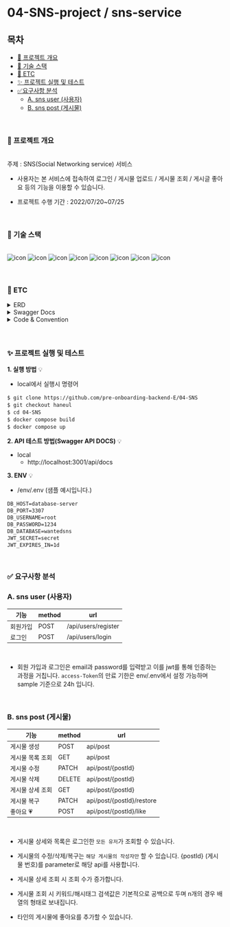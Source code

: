 # 04-SNS-project / sns-service

## 목차

- [🔎 프로젝트 개요](#🔎-프로젝트-개요)
- [🌱 기술 스택](#🌱-기술-스택)
- [📝 ETC](#📝-ETC)
- [✨ 프로젝트 실행 및 테스트](#✨-프로젝트-실행-및-테스트)
- [✅요구사항 분석](#✅-요구사항-분석)
  - [A. sns user (사용자)](#a-sns-user-(사용자))
  - [B. sns post (게시물)](#B-sns-post-(게시물))

<br />

### 🔎 프로젝트 개요
  <br/> 
   주제 : SNS(Social Networking service) 서비스 

  - 사용자는 본 서비스에 접속하여 로그인 / 게시물 업로드 / 게시물 조회 / 게시글 좋아요 등의 기능을 이용할 수 있습니다. <br />

  - 프로젝트 수행 기간 : 2022/07/20~07/25 

<br/>

### 🌱 기술 스택
<div aligin = "center">
<br>
<img alt= "icon" wide="60" height="60" src ="https://techstack-generator.vercel.app/mysql-icon.svg">
<img alt= "icon" wide="60" height="60" src ="https://velog.velcdn.com/images/sjy0917/post/45b7622b-54df-4f04-bd83-278c33c9bc90/typeorm.png">
<img alt ="icon" wide ="60" height="60" src="https://www.svgrepo.com/show/354107/nestjs.svg">
<img alt= "icon" wide="60" height="60" src ="https://techstack-generator.vercel.app/docker-icon.svg">
<img alt= "icon" wide="60" height="60" src ="https://upload.wikimedia.org/wikipedia/commons/a/ab/Swagger-logo.png">
<img alt= "icon" wide="60" height="60" src ="https://techstack-generator.vercel.app/ts-icon.svg">
<img alt= "icon" wide="60" height="60" src ="https://techstack-generator.vercel.app/aws-icon.svg">
<img alt= "icon" wide="60" height="60" src ="https://techstack-generator.vercel.app/restapi-icon.svg">

<br />
</div>
<br></br>

### 📝 ETC

<details>
<summary>ERD</summary>
<div markdown="1">

![snsERD_1.png](./image/sns-erd.png)

</div>
</details>

<details>
<summary>Swagger Docs</summary>
<div markdown="1">

![swagger.PNG](./image/swagger.PNG)

</div>
</details>

<details>
<summary>Code & Convention</summary>

- [Git Commit Convention](https://github.com/pre-onboarding-backend-E/03-BossRaid-E/wiki/Commit-Convention)

- Lint, Prettier 포맷팅 <br />
</details>
<br></br>

### ✨ 프로젝트 실행 및 테스트

**1. 실행 방법** :bulb:

- local에서 실행시 명령어

```bash
$ git clone https://github.com/pre-onboarding-backend-E/04-SNS
$ git checkout haneul
$ cd 04-SNS
$ docker compose build
$ docker compose up
```

**2. API 테스트 방법(Swagger API DOCS)** :bulb:

- local
  - http://localhost:3001/api/docs

**3. ENV** :bulb:

- /env/.env  (샘플 예시입니다.)

```
DB_HOST=database-server
DB_PORT=3307
DB_USERNAME=root
DB_PASSWORD=1234
DB_DATABASE=wantedsns
JWT_SECRET=secret
JWT_EXPIRES_IN=1d
```

<br />

### ✅ 요구사항 분석

### A. sns user (사용자)

| 기능     | method | url                                   |
| -------- | ------ | ------------------------------------- |
| 회원가입 | POST   | /api/users/register       |
| 로그인   | POST   | /api/users/login |

<br/>

* 회원 가입과 로그인은 email과 password를 입력받고 이를 jwt를 통해 인증하는 과정을 거칩니다. `access-Token`의 만료 기한은 env/.env에서 설정 가능하며 sample 기준으로 24h 입니다.
</br>  

### B. sns post (게시물)

| 기능               | method | url                                                                          |
| ------------------ | ------ | ---------------------------------------------------------------------------- |
| 게시물 생성        | POST   | api/post             |
| 게시물 목록 조회       | GET    |  api/post |
| 게시물 수정        | PATCH  |  api/post/{postId}              |
| 게시물 삭제        | DELETE |  api/post/{postId}        |
| 게시물 상세 조회   | GET    | api/post/{postId}       |
| 게시물 복구 | PATCH | api/post/{postId}/restore |
| 좋아요 💗   | POST   |  api/post/{postId}/like    |
<br/>

* 게시물 상세와 목록은 로그인한 `모든 유저`가 조회할 수 있습니다.

* 게시물의 수정/삭제/복구는 `해당 게시물의 작성자만` 할 수 있습니다. {postId} (게시물 번호)를 parameter로 해당 api를 사용합니다. 

* 게시물 상세 조회 시 조회 수가 증가합니다.

* 게시물 조회 시 키워드/해시태그 검색값은 기본적으로 공백으로 두며 n개의 경우 배열의 형태로 보내집니다. 

* 타인의 게시물에 좋아요를 추가할 수 있습니다.
